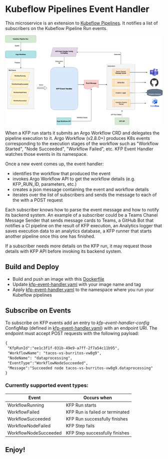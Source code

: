 # Kubeflow Pipelines Event Handler

This microservice is an extension to [Kubeflow Pipelines](https://github.com/kubeflow/pipelines). It notifies a list of subscribers on the Kubeflow Pipeline Run events.

![kfp-event-handler](images/kfp-event-handler.png)

When a KFP run starts it submits an Argo Workflow CRD and delegates the pipeline execution to it. Argo Workflow (v2.8.0+) produces K8s events corresponding to the execution stages of the workflow such as "Workflow Started", "Node Succeeded", "Workflow Failed", etc. KFP Event Handler watches those events in its namespace.

Once a new event comes up, the event handler:
 * identifies the workflow that produced the event
 * invokes Argo Workflow API to get the workflow details (e.g. KFP_RUN_ID, parameters, etc.)
 * creates a json message containing the event and workflow details
 * iterates over the list of subscribers and sends the message to each of the with a POST request

 Each subscriber knows how to parse the event message and how to notify its backend system. An example of a subscriber could be a Teams Chanel Message Sender that sends message cards to Teams, a GitHub Bot that notifies a CI pipeline on the result of KFP execution, an Analytics logger that saves execution data to an analytics database, a KFP runner that starts another pipeline once this one has finished.

 If a subscriber needs more details on the KFP run, it may request those details with KFP API before invoking its backend system.  

## Build and Deploy
* Build and push an image with this [Dockerfile](src/Dockerfile)
* Update [kfp-event-handler.yaml](src/kfp-event-handler.yaml) with your image name and tag
* Apply [kfp-event-handler.yaml](src/kfp-event-handler.yaml) to the namespace where you run your Kubeflow pipelines


## Subscribe on Events
To subscribe on KFP events add an entry to *kfp-event-handler-config* ConfigMap (defined in [kfp-event-handler.yaml](src/kfp-event-handler.yaml)) with an endpoint URI. The endpoint must accept POST requests with the following payload:
```
{
 "KfpRunId":"ee1c3f1f-031b-49e9-a7ff-2f7a54c11b95",
 "WorkflowName": "tacos-vs-burritos-vw8g9",
 "NodeName": "dataprocessing",
 "EventType":"WorkflowNodeSucceeded",
 "Message":"Succeeded node tacos-vs-burritos-vw8g9.dataprocessing"
}
```

### Currently supported event types:
Event                 | Occurs when
----------------------|-----------------------------------------------
WorkflowRunning       | KFP Run starts           
WorkflowFailed        | KFP Run is failed or terminated 
WorkflowSucceeded     | KFP Run successfully finishes   
WorkflowNodeFailed    | KFP Step fails                 
WorkflowNodeSucceeded | KFP Step successfully finishes  


## Enjoy!